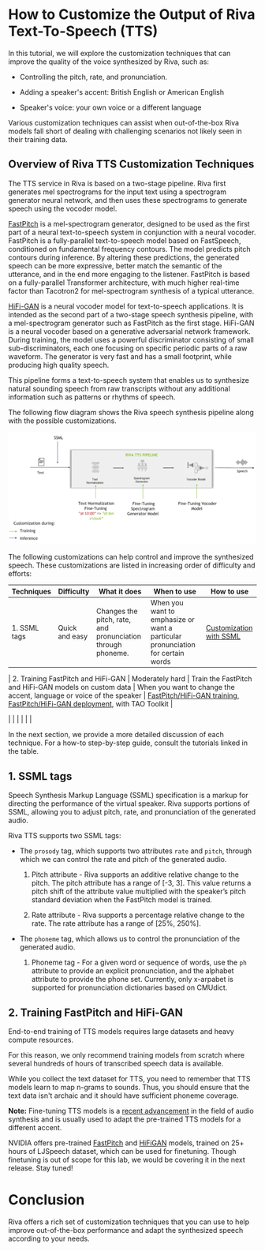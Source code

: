 # How to Customize the Output of Riva Text-To-Speech (TTS)


In this tutorial, we will explore the customization techniques that can improve the quality of the voice synthesized by Riva, such as:


- Controlling the pitch, rate, and pronunciation.

- Adding a speaker's accent: British English or American English

- Speaker's voice: your own voice or a different language


Various customization techniques can assist when out-of-the-box Riva models fall short of dealing with challenging scenarios not likely seen in their training data.

## Overview of Riva TTS Customization Techniques


The TTS service in Riva is based on a two-stage pipeline. Riva first generates mel spectrograms for the input text using a spectrogram generator neural network, and then uses these spectrograms to generate speech using the vocoder model. 


[FastPitch](https://arxiv.org/pdf/2006.06873.pdf) is a mel-spectrogram generator, designed to be used as the first part of a neural text-to-speech system in conjunction with a neural vocoder. FastPitch is a fully-parallel text-to-speech model based on FastSpeech, conditioned on fundamental frequency contours. The model predicts pitch contours during inference. By altering these predictions, the generated speech can be more expressive, better match the semantic of the utterance, and in the end more engaging to the listener. FastPitch is based on a fully-parallel Transformer architecture, with much higher real-time factor than Tacotron2 for mel-spectrogram synthesis of a typical utterance.

[HiFi-GAN](https://arxiv.org/pdf/2010.05646.pdf) is a neural vocoder model for text-to-speech applications. It is intended as the second part of a two-stage speech synthesis pipeline, with a mel-spectrogram generator such as FastPitch as the first stage. HiFi-GAN is a neural vocoder based on a generative adversarial network framework. During training, the model uses a powerful discriminator consisting of small sub-discriminators, each one focusing on specific periodic parts of a raw waveform. The generator is very fast and has a small footprint, while producing high quality speech. 


This pipeline forms a text-to-speech system that enables us to synthesize natural sounding speech from raw transcripts without any additional information such as patterns or rhythms of speech.

The following flow diagram shows the Riva speech synthesis pipeline along with the possible customizations.


![Riva TTS pipeline](./imgs/riva-tts-customizations.png "Riva TTS Pipeline")


The following customizations can help control and improve the synthesized speech. These customizations are listed in increasing order of difficulty and efforts:


| Techniques                        | Difficulty      | What it does                                              | When to use                                                                    | How to use                                                                                                                                                                                 |
|-----------------------------------|-----------------|-----------------------------------------------------------|--------------------------------------------------------------------------------|--------------------------------------------------------------------------------------------------------------------------------------------------------------------------------------------|
| 1. SSML tags                    | Quick and easy  | Changes the pitch, rate, and pronunciation through phoneme.           | When you want to emphasize or want a particular pronunciation for certain words | [Customization with SSML](https://github.com/nvidia-riva/tutorials/blob/dev/22.05/tts-python-advanced-customization-with-ssml.ipynb)                           |

| 2. Training FastPitch and HiFi-GAN  | Moderately hard | Train the FastPitch and HiFi-GAN models on custom data | When you want to change the accent, language or voice of the speaker           | [FastPitch/HiFi-GAN training](https://github.com/nvidia-riva/tutorials/blob/dev/22.05/tts-python-advanced-pretrain-tts-tao-training.ipynb), [FastPitch/HiFi-GAN deployment](https://github.com/nvidia-riva/tutorials/blob/dev/22.05/tts-python-advanced-pretrain-tts-tao-deployment.ipynb), with TAO Toolkit |

|                                   |                 |                                                           |                                                                                |                                                                                                                                                                                            |

In the next section, we provide a more detailed discussion of each technique. For a how-to step-by-step guide, consult the tutorials linked in the table.


## 1. SSML tags
Speech Synthesis Markup Language (SSML) specification is a markup for directing the performance of the virtual speaker. Riva supports portions of SSML, allowing you to adjust pitch, rate, and pronunciation of the generated audio.

Riva TTS supports two SSML tags:

- The `prosody` tag, which supports two attributes `rate` and `pitch`, through which we can control the rate and pitch of the generated audio.
    1. Pitch attribute - 
    Riva supports an additive relative change to the pitch. The pitch attribute has a range of [-3, 3]. This value returns a pitch shift of the attribute value multiplied with the speaker’s pitch standard deviation when the FastPitch model is trained. 

    2. Rate attribute -
    Riva supports a percentage relative change to the rate. The rate attribute has a range of [25%, 250%].

- The `phoneme` tag, which allows us to control the pronunciation of the generated audio.
    1. Phoneme tag -
    For a given word or sequence of words, use the `ph` attribute to provide an explicit pronunciation, and the alphabet attribute to provide the phone set. Currently, only x-arpabet is supported for pronunciation dictionaries based on CMUdict.


## 2. Training FastPitch and HiFi-GAN


End-to-end training of TTS models requires large datasets and heavy compute resources. 

For this reason, we only recommend training models from scratch where several hundreds of hours of transcribed speech data is available.

While you collect the text dataset for TTS, you need to remember that TTS models learn to map n-grams to sounds. Thus, you should ensure that the text data isn't archaic and it should have sufficient phoneme coverage.

**Note:** Fine-tuning TTS models is a [recent advancement](https://paarthneekhara.github.io/tlfortts/) in the field of audio synthesis and is usually used to adapt the pre-trained TTS models for a different accent.

NVIDIA offers pre-trained [FastPitch](https://catalog.ngc.nvidia.com/orgs/nvidia/teams/tao/models/speechsynthesis_hifigan) and [HiFiGAN](https://catalog.ngc.nvidia.com/orgs/nvidia/teams/tao/models/speechsynthesis_hifigan) models, trained on 25+ hours of LJSpeech dataset, which can be used for finetuning. Though finetuning is out of scope for this lab, we would be covering it in the next release. Stay tuned!

# Conclusion

Riva offers a rich set of customization techniques that you can use to help improve out-of-the-box performance and adapt the synthesized speech according to your needs.


